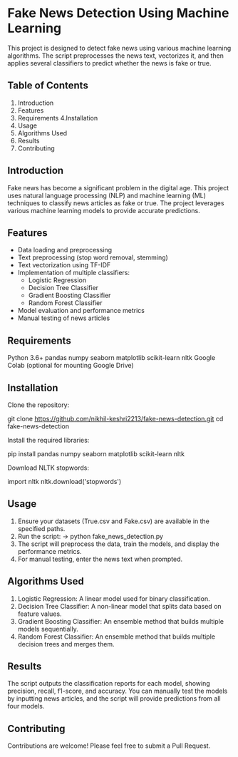 # Fake News Detection Using Machine Learning
This project is designed to detect fake news using various machine learning algorithms. 
The script preprocesses the news text, vectorizes it, and then applies several classifiers to predict whether the news is fake or true.

## Table of Contents
1. Introduction
2. Features
3. Requirements
4.Installation
5. Usage
6. Algorithms Used
7. Results
8. Contributing

## Introduction
Fake news has become a significant problem in the digital age. This project uses natural language processing (NLP) and machine learning (ML) techniques to classify news articles as fake or true.
The project leverages various machine learning models to provide accurate predictions.

## Features
* Data loading and preprocessing
* Text preprocessing (stop word removal, stemming)
* Text vectorization using TF-IDF
* Implementation of multiple classifiers:
    * Logistic Regression
    * Decision Tree Classifier
    * Gradient Boosting Classifier
    * Random Forest Classifier
* Model evaluation and performance metrics
* Manual testing of news articles

## Requirements
Python 3.6+
pandas
numpy
seaborn
matplotlib
scikit-learn
nltk
Google Colab (optional for mounting Google Drive)

## Installation
Clone the repository:

git clone https://github.com/nikhil-keshri2213/fake-news-detection.git
cd fake-news-detection

Install the required libraries:

pip install pandas numpy seaborn matplotlib scikit-learn nltk

Download NLTK stopwords:

import nltk
nltk.download('stopwords')

## Usage
1. Ensure your datasets (True.csv and Fake.csv) are available in the specified paths.
2. Run the script:
    -> python fake_news_detection.py
3. The script will preprocess the data, train the models, and display the performance metrics.
4. For manual testing, enter the news text when prompted.

## Algorithms Used
1. Logistic Regression: A linear model used for binary classification.
2. Decision Tree Classifier: A non-linear model that splits data based on feature values.
3. Gradient Boosting Classifier: An ensemble method that builds multiple models sequentially.
4. Random Forest Classifier: An ensemble method that builds multiple decision trees and merges them.

## Results
The script outputs the classification reports for each model, showing precision, recall, f1-score, and accuracy. You can manually test the models by inputting news articles, and the script will provide predictions from all four models.

## Contributing
Contributions are welcome! Please feel free to submit a Pull Request.
